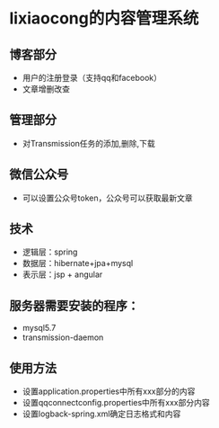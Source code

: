 # lixiaocong的内容管理系统

## 博客部分
+ 用户的注册登录（支持qq和facebook）
+ 文章增删改查

## 管理部分
+ 对Transmission任务的添加,删除,下载

## 微信公众号
+ 可以设置公众号token，公众号可以获取最新文章

## 技术
+ 逻辑层：spring
+ 数据层：hibernate+jpa+mysql
+ 表示层：jsp + angular

## 服务器需要安装的程序：
+ mysql5.7
+ transmission-daemon

## 使用方法
+ 设置application.properties中所有xxx部分的内容
+ 设置qqconnectconfig.properties中所有xxx部分内容
+ 设置logback-spring.xml确定日志格式和内容